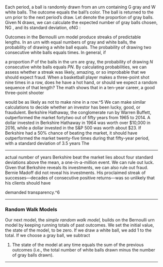 Each period, a ball is randomly drawn from an urn containing G gray and W white balls. The outcome equals the ball’s color. The ball is returned to the urn prior to the next period’s draw. Let denote the proportion of gray balls. Given N draws, we can calculate the expected number of gray balls chosen, NG , and its standard deviation, σNG : 

Outcomes in the Bernoulli urn model produce streaks of predictable lengths. In an urn with equal numbers of gray and white balls, the probability of drawing a white ball equals. The probability of drawing two consecutive white balls equals times. In general, if 

a proportion _P_ of the balls in the urn are gray, the probability of drawing _N_ consecutive white balls equals _PN_. By calculating probabilities, we can assess whether a streak was likely, amazing, or so improbable that we should expect fraud. When a basketball player makes a three-point shot nine times in a row, does he have a hot hand, or should we expect a random sequence of that length? The math shows that in a ten-year career, a good three-point shooter 

would be as likely as not to make nine in a row.^5 We can make similar calculations to decide whether an investor has been lucky, good, or fraudulent. Berkshire Hathaway, the conglomerate run by Warren Buffett, outperformed the market fortytwo out of fifty years from 1965 to 2014. A dollar invested in Berkshire Hathaway in 1964 was worth over $10,000 in 2016, while a dollar invested in the S&P 500 was worth about $23. If Berkshire had a 50% chance of beating the market, it should have outperformed the market twenty-five times during that fifty-year period, with a standard deviation of 3.5 years The 

---

actual number of years Berkshire beat the market lies about four standard deviations above the mean, a one-in-a-million event. We can rule out luck. Given that Berkshire reveals its investments, we can also rule out fraud. Bernie Madoff did not reveal his investments. His proclaimed streak of successes—decades of consecutive positive returns—was so unlikely that his clients should have 

demanded transparency.^6 

---

### Random Walk Models 

Our next model, the _simple random walk model,_ builds on the Bernoulli urn model by keeping running totals of past outcomes. We set the initial value, the state of the model, to be zero. If we draw a white ball, we add 1 to the total. If we choose a gray ball, we subtract 

1. The state of the model at any time equals the sum of the previous outcomes (i.e., the total number of white balls drawn minus the number of gray balls drawn). 

---